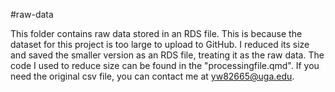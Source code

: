 #raw-data

This folder contains raw data stored in an RDS file. This is because the dataset 
for this project is too large to upload to GitHub. I reduced its size and saved 
the smaller version as an RDS file, treating it as the raw data. The code I used
to reduce size can be found in the "processingfile.qmd". If you need the original
csv file, you can contact me at yw82665@uga.edu.